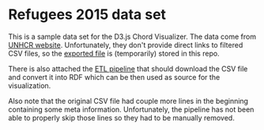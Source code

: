 # Refugees 2015 data set

This is a sample data set for the D3.js Chord Visualizer. The data come from
[UNHCR website](http://popstats.unhcr.org/en/asylum_seekers_monthly). Unfortunately, they don't
provide direct links to filtered CSV files, so the [exported file](./refugees_2015.csv) 
is (temporarily) stored in this repo.

There is also attached the [ETL pipeline](./etl_pipeline.jsonld) that should download the CSV file
and convert it into RDF which can be then used as source for the visualization.

Also note that the original CSV file had couple more lines in the beginning containing some meta
information. Unfortunately, the pipeline has not been able to properly skip those lines so they
had to be manually removed.
